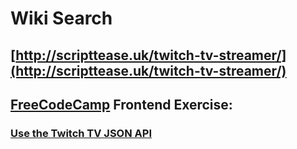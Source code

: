 Wiki Search
============

## [http://scripttease.uk/twitch-tv-streamer/](http://scripttease.uk/twitch-tv-streamer/)

## [FreeCodeCamp](https://www.freecodecamp.com/) Frontend Exercise:

### [Use the Twitch TV JSON API](https://www.freecodecamp.com/challenges/use-the-twitchtv-json-api)


